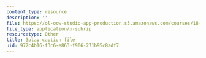 ```yaml
---
content_type: resource
description: ''
file: https://ol-ocw-studio-app-production.s3.amazonaws.com/courses/18-01sc-single-variable-calculus-fall-2010/972c4b16f3c6e863f906271b95c8adf7_zUEuKrxgHws.srt
file_type: application/x-subrip
resourcetype: Other
title: 3play caption file
uid: 972c4b16-f3c6-e863-f906-271b95c8adf7
---
```

